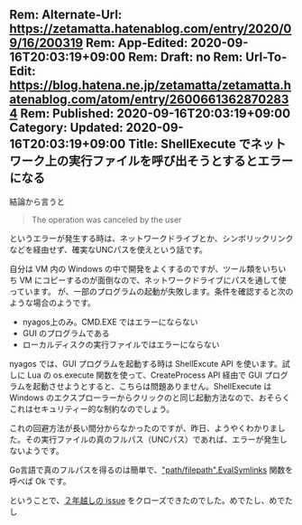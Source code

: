 Rem: Alternate-Url: https://zetamatta.hatenablog.com/entry/2020/09/16/200319
Rem: App-Edited: 2020-09-16T20:03:19+09:00
Rem: Draft: no
Rem: Url-To-Edit: https://blog.hatena.ne.jp/zetamatta/zetamatta.hatenablog.com/atom/entry/26006613628702834
Rem: Published: 2020-09-16T20:03:19+09:00
Category:
Updated: 2020-09-16T20:03:19+09:00
Title: ShellExecute でネットワーク上の実行ファイルを呼び出そうとするとエラーになる
---
結論から言うと

> The operation was canceled by the user

というエラーが発生する時は、ネットワークドライブとか、シンボリックリンクなどを経由せず、確実なUNCパスを使えという話です。

自分は VM 内の Windows の中で開発をよくするのですが、ツール類をいちいち VM にコピーするのが面倒なので、ネットワークドライブにパスを通して使っています。
が、一部のプログラムの起動が失敗します。条件を確認すると次のような場合のようです。

* nyagos上のみ。CMD.EXE ではエラーにならない
* GUI のプログラムである
* ローカルディスクの実行ファイルではエラーにならない

nyagos では、GUI プログラムを起動する時は ShellExcute API を使います。試しに Lua の os.execute 関数を使って、CreateProcess API 経由で GUI プログラムを起動させようとすると、こちらは問題ありません。ShellExecute は Windows のエクスプローラーからクリックのと同じ起動方法なので、おそらくこれはセキュリティー的な制約なのでしょう。

これの回避方法が長い間分からなかったのですが、昨日、ようやくわかりました。その実行ファイルの真のフルパス（UNCパス）であれば、エラーが発生しないようです。

Go言語で真のフルパスを得るのは簡単で、["path/filepath".EvalSymlinks](https://golang.org/pkg/path/filepath/#EvalSymlinks) 関数を呼べば Ok です。

ということで、[２年越しの issue](https://github.com/zetamatta/nyagos/issues/308) をクローズできたのでした。めでたし、めでたし